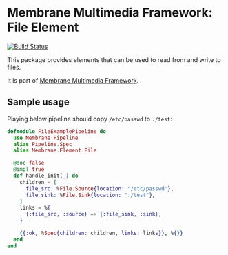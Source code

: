 # Membrane Multimedia Framework: File Element

[![Build Status](https://travis-ci.com/membraneframework/membrane-element-file.svg?branch=master)](https://travis-ci.com/membraneframework/membrane-element-file)

This package provides elements that can be used to read from and write to files.

It is part of [Membrane Multimedia Framework](https://membraneframework.org).

## Sample usage

Playing below pipeline should copy `/etc/passwd` to `./test`:

```elixir
defmodule FileExamplePipeline do
  use Membrane.Pipeline
  alias Pipeline.Spec
  alias Membrane.Element.File

  @doc false
  @impl true
  def handle_init(_) do
    children = [
      file_src: %File.Source{location: "/etc/passwd"},
      file_sink: %File.Sink{location: "./test"},
    ]
    links = %{
      {:file_src, :source} => {:file_sink, :sink},
    }

    {{:ok, %Spec{children: children, links: links}}, %{}}
  end
end

```
